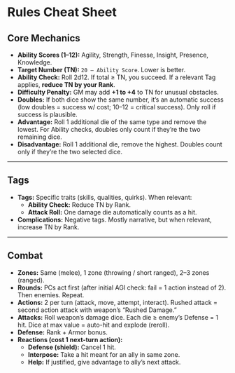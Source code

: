 # Rules Cheat Sheet

## Core Mechanics

- **Ability Scores (1–12):** Agility, Strength, Finesse, Insight, Presence, Knowledge.
- **Target Number (TN):** `20 – Ability Score`. Lower is better.
- **Ability Check:** Roll 2d12. If total ≥ TN, you succeed. If a relevant Tag applies, **reduce TN by your Rank**.
- **Difficulty Penalty:** GM may add **+1 to +4** to TN for unusual obstacles.
- **Doubles:** If both dice show the same number, it’s an automatic success (low doubles = success w/ cost; 10–12 = critical success). Only roll if success is plausible.
- **Advantage:** Roll 1 additional die of the same type and remove the lowest. For Ability checks, doubles only count if they’re the two remaining dice.
- **Disadvantage:** Roll 1 additional die, remove the highest. Doubles count only if they’re the two selected dice.

---

## Tags

- **Tags:** Specific traits (skills, qualities, quirks). When relevant:
  - **Ability Check:** Reduce TN by Rank.
  - **Attack Roll:** One damage die automatically counts as a hit.
- **Complications:** Negative tags. Mostly narrative, but when relevant, increase TN by Rank.

---

## Combat

- **Zones:** Same (melee), 1 zone (throwing / short ranged), 2–3 zones (ranged).
- **Rounds:** PCs act first (after initial AGI check: fail = 1 action instead of 2). Then enemies. Repeat.
- **Actions:** 2 per turn (attack, move, attempt, interact). Rushed attack = second action attack with weapon’s “Rushed Damage.”
- **Attacks:** Roll weapon’s damage dice. Each die ≥ enemy’s Defense = 1 hit. Dice at max value = auto-hit and explode (reroll).
- **Defense:** Rank + Armor bonus.
- **Reactions (cost 1 next-turn action):**
  - **Defense (shield):** Cancel 1 hit.
  - **Interpose:** Take a hit meant for an ally in same zone.
  - **Help:** If justified, give advantage to ally’s next attack.
